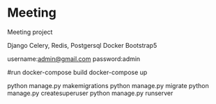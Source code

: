 # Meeting
Meeting project 

Django 
Celery, Redis, Postgersql
Docker
Bootstrap5

username:admin@gmail.com
password:admin

#run
docker-compose build
docker-compose up

python manage.py makemigrations
python manage.py migrate
python manage.py createsuperuser
python manage.py runserver

